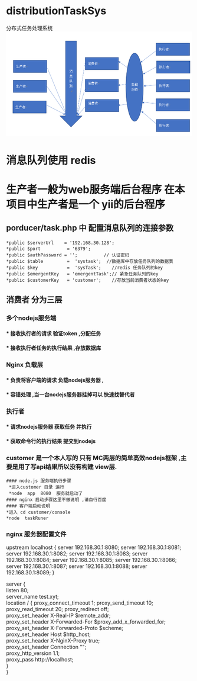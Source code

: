 # distributionTaskSys
分布式任务处理系统
![image](https://github.com/gw123/distributionTaskSys/blob/master/image/1.png?raw=true)

# 消息队列使用 redis 

# 生产者一般为web服务端后台程序 在本项目中生产者是一个 yii的后台程序 
   ## porducer/task.php 中 配置消息队列的连接参数  
    *public $serverUrl    = '192.168.30.128';
    *public $port          = '6379';
    *public $authPassword = '';          // 认证密码
    *public $table         =  'systask';  //数据库中存放任务队列的数据表
    *public $key           =  'sysTask';    //redis 任务队列的key
    *public $emergentKey   = 'emergentTask';// 紧急任务队列的key
    *public $customerKey   = 'customer';    //存放当前消费者状态的key
    
## 消费者 分为三层  
  ### 多个nodejs服务端 
  #### * 接收执行者的请求 验证token ,分配任务 
  #### * 接收执行者任务的执行结果 ,存放数据库 
  
  ### Nginx 负载层
  #### * 负责将客户端的请求 负载nodejs服务器 , 
  #### * 容错处理 ,当一台nodejs服务器挂掉可以 快速找替代者
  
  ### 执行者
  #### * 请求nodejs服务器 获取任务 并执行
  #### * 获取命令行的执行结果 提交到nodejs
  
  
  
  ### customer 是一个本人写的 只有 MC两层的简单高效nodejs框架 ,主要是用了写api结果所以没有构建 view层.
    #### node.js 服务端执行步骤  
     *进入customer 目录 运行
     *node  app  8080  服务就启动了
    #### nginx 启动步骤这里不做说明 ,请自行百度
    #### 客户端启动说明
    *进入 cd customer/console 
    *node  taskRuner
    
  ### nginx 服务器配置文件
  
  upstream  localhost {
           server  192.168.30.1:8080;
           server  192.168.30.1:8081;
           server  192.168.30.1:8082;
           server  192.168.30.1:8083;
           server  192.168.30.1:8084;
           server  192.168.30.1:8085;
           server  192.168.30.1:8086;
           server  192.168.30.1:8087;
           server  192.168.30.1:8088;
           server  192.168.30.1:8089;
      }
   
   server {  
            listen 80;  
            server_name   test.xyt;  
            location / { 
               proxy_connect_timeout 1; 
               proxy_send_timeout 10; 
               proxy_read_timeout 20; 
               proxy_redirect off;  
               proxy_set_header X-Real-IP $remote_addr;  
               proxy_set_header X-Forwarded-For $proxy_add_x_forwarded_for;  
               proxy_set_header X-Forwarded-Proto $scheme;  
               proxy_set_header Host $http_host;  
               proxy_set_header X-NginX-Proxy true;  
               proxy_set_header Connection "";  
               proxy_http_version 1.1;  
               proxy_pass  http://localhost;  
           }  
      }  
      
